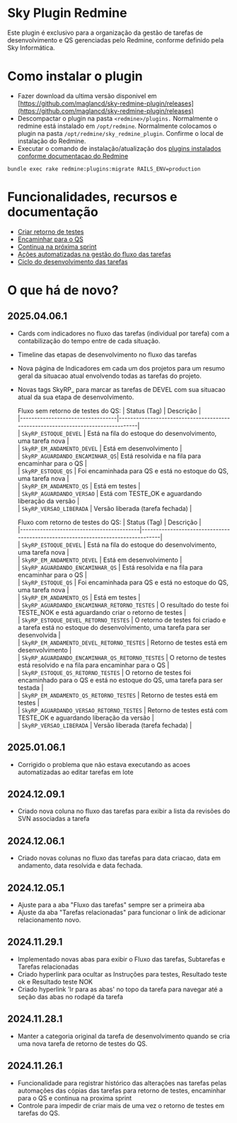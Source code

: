 # Sky Plugin Redmine

Este plugin é exclusivo para a organização da gestão de tarefas de desenvolvimento e QS gerenciadas pelo Redmine, conforme definido pela Sky Informática.

# Como instalar o plugin

- Fazer download da ultima versão disponivel em [https://github.com/maglancd/sky-redmine-plugin/releases](https://github.com/maglancd/sky-redmine-plugin/releases)
- Descompactar o plugin na pasta `<redmine>/plugins.` Normalmente o redmine está instalado em `/opt/redmine`. Normalmente colocamos o plugin na pasta `/opt/redmine/sky_redmine_plugin`. Confirme o local de instalação do Redmine.
- Executar o comando de instalação/atualização dos [plugins instalados conforme documentacao do Redmine](https://www.redmine.org/projects/redmine/wiki/plugins)

```shell
bundle exec rake redmine:plugins:migrate RAILS_ENV=production
```

# Funcionalidades, recursos e documentação

- [Criar retorno de testes](docs/retorno_testes/criar_retorno_testes.md)
- [Encaminhar para o QS](docs/encaminhar_qs/encaminhar_qs.md)
- [Continua na próxima sprint](docs/continua_proxima_sprint/continua_proxima_sprint.md)
- [Ações automatizadas na gestão do fluxo das tarefas](docs/acoes_automatizadas_fluxo_tarefas.md)
- [Ciclo do desenvolvimento das tarefas](docs/ciclo_desenvolvimento.md)

# O que há de novo?

## 2025.04.06.1

- Cards com indicadores no fluxo das tarefas (individual por tarefa) com a contabilização do tempo entre de cada situação.
- Timeline das etapas de desenvolvimento no fluxo das tarefas
- Nova página de Indicadores em cada um dos projetos para um resumo geral da situacao atual envolvendo todas as tarefas do projeto.
- Novas tags SkyRP\_ para marcar as tarefas de DEVEL com sua situacao atual da sua etapa de desenvolvimento.

  Fluxo sem retorno de testes do QS:
  | Status (Tag) | Descrição |  
   |----------------------------------|---------------------------------------------------------------------------------|  
   | `SkyRP_ESTOQUE_DEVEL` | Está na fila do estoque do desenvolvimento, uma tarefa nova |  
   | `SkyRP_EM_ANDAMENTO_DEVEL` | Está em desenvolvimento |  
   | `SkyRP_AGUARDANDO_ENCAMINHAR_QS`| Está resolvida e na fila para encaminhar para o QS |  
   | `SkyRP_ESTOQUE_QS` | Foi encaminhada para QS e está no estoque do QS, uma tarefa nova |  
   | `SkyRP_EM_ANDAMENTO_QS` | Está em testes |  
   | `SkyRP_AGUARDANDO_VERSAO` | Está com TESTE_OK e aguardando liberação da versão |  
   | `SkyRP_VERSAO_LIBERADA` | Versão liberada (tarefa fechada) |

  Fluxo com retorno de testes do QS:
  | Status (Tag) | Descrição |  
  |------------------------------------------|---------------------------------------------------------------------------------|  
  | `SkyRP_ESTOQUE_DEVEL` | Está na fila do estoque do desenvolvimento, uma tarefa nova |  
  | `SkyRP_EM_ANDAMENTO_DEVEL` | Está em desenvolvimento |  
  | `SkyRP_AGUARDANDO_ENCAMINHAR_QS` | Está resolvida e na fila para encaminhar para o QS |  
  | `SkyRP_ESTOQUE_QS` | Foi encaminhada para QS e está no estoque do QS, uma tarefa nova |  
  | `SkyRP_EM_ANDAMENTO_QS` | Está em testes |  
  | `SkyRP_AGUARDANDO_ENCAMINHAR_RETORNO_TESTES` | O resultado do teste foi TESTE_NOK e está aguardando criar o retorno de testes |  
  | `SkyRP_ESTOQUE_DEVEL_RETORNO_TESTES` | O retorno de testes foi criado e a tarefa está no estoque do desenvolvimento, uma tarefa para ser desenvolvida |  
  | `SkyRP_EM_ANDAMENTO_DEVEL_RETORNO_TESTES` | Retorno de testes está em desenvolvimento |  
  | `SkyRP_AGUARDANDO_ENCAMINHAR_QS_RETORNO_TESTES` | O retorno de testes está resolvido e na fila para encaminhar para o QS |  
  | `SkyRP_ESTOQUE_QS_RETORNO_TESTES` | O retorno de testes foi encaminhado para o QS e está no estoque do QS, uma tarefa para ser testada |  
  | `SkyRP_EM_ANDAMENTO_QS_RETORNO_TESTES` | Retorno de testes está em testes |  
  | `SkyRP_AGUARDANDO_VERSAO_RETORNO_TESTES` | Retorno de testes está com TESTE_OK e aguardando liberação da versão |  
  | `SkyRP_VERSAO_LIBERADA` | Versão liberada (tarefa fechada) |

## 2025.01.06.1

- Corrigido o problema que não estava executando as acoes automatizadas ao editar tarefas em lote

## 2024.12.09.1

- Criado nova coluna no fluxo das tarefas para exibir a lista da revisões do SVN associadas a tarefa

## 2024.12.06.1

- Criado novas colunas no fluxo das tarefas para data criacao, data em andamento, data resolvida e data fechada.

## 2024.12.05.1

- Ajuste para a aba "Fluxo das tarefas" sempre ser a primeira aba
- Ajuste da aba "Tarefas relacionadas" para funcionar o link de adicionar relacionamento novo.

## 2024.11.29.1

- Implementado novas abas para exibir o Fluxo das tarefas, Subtarefas e Tarefas relacionadas
- Criado hyperlink para ocultar as Instruções para testes, Resultado teste ok e Resultado teste NOK
- Criado hyperlink 'Ir para as abas' no topo da tarefa para navegar até a seção das abas no rodapé da tarefa

## 2024.11.28.1

- Manter a categoria original da tarefa de desenvolvimento quando se cria uma nova tarefa de retorno de testes do QS.

## 2024.11.26.1

- Funcionalidade para registrar histórico das alterações nas tarefas pelas automações das cópias das tarefas para retorno de testes, encaminhar para o QS e continua na proxima sprint
- Controle para impedir de criar mais de uma vez o retorno de testes em tarefas do QS.
